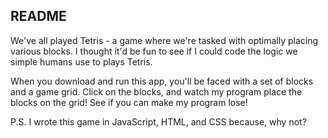 ## README

We've all played Tetris - a game where we're tasked with optimally placing various blocks. I thought it'd be fun to see if I could code the logic we simple humans use to plays Tetris. 

When you download and run this app, you'll be faced with a set of blocks and a game grid. Click on the blocks, and watch my program place the blocks on the grid! See if you can make my program lose!

P.S. I wrote this game in JavaScript, HTML, and CSS because, why not?